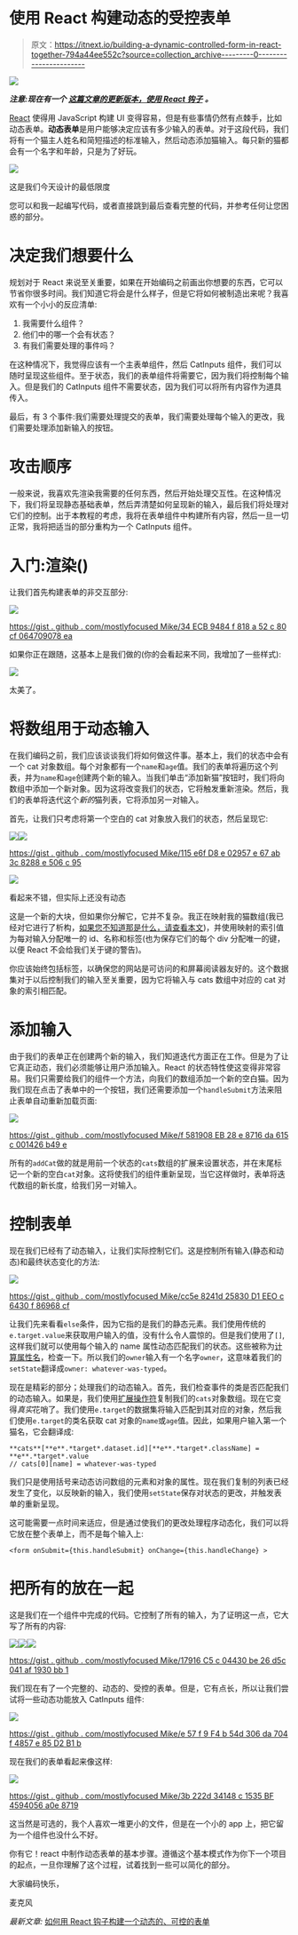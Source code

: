 # 使用 React 构建动态的受控表单

> 原文：<https://itnext.io/building-a-dynamic-controlled-form-in-react-together-794a44ee552c?source=collection_archive---------0----------------------->

![](img/e117e436e01bbe29f3c8e2b7d37ba4cb.png)

***注意:现在有一个*** [***这篇文章的更新版本，使用 React 钩子***](https://medium.com/@mikecronin92/how-to-build-a-dynamic-controlled-form-with-react-hooks-2019-b39840f75c4f) ***。***

[React](https://reactjs.org/) 使得用 JavaScript 构建 UI 变得容易，但是有些事情仍然有点棘手，比如动态表单。**动态表单**是用户能够决定应该有多少输入的表单。对于这段代码，我们将有一个猫主人姓名和简短描述的标准输入，然后动态添加猫输入。每只新的猫都会有一个名字和年龄，只是为了好玩。

![](img/2a2a6092da9d0a9618191b9a42b22d4e.png)

这是我们今天设计的最低限度

您可以和我一起编写代码，或者直接跳到最后查看完整的代码，并参考任何让您困惑的部分。

# 决定我们想要什么

规划对于 React 来说至关重要，如果在开始编码之前画出你想要的东西，它可以节省你很多时间。我们知道它将会是什么样子，但是它将如何被制造出来呢？我喜欢有一个小小的反应清单:

1.  我需要什么组件？
2.  他们中的哪一个会有状态？
3.  有我们需要处理的事件吗？

在这种情况下，我觉得应该有一个主表单组件，然后 CatInputs 组件，我们可以随时呈现这些组件。至于状态，我们的表单组件将需要它，因为我们将控制每个输入。但是我们的 CatInputs 组件不需要状态，因为我们可以将所有内容作为道具传入。

最后，有 3 个事件:我们需要处理提交的表单，我们需要处理每个输入的更改，我们需要处理添加新输入的按钮。

# 攻击顺序

一般来说，我喜欢先渲染我需要的任何东西，然后开始处理交互性。在这种情况下，我们将呈现静态基础表单，然后弄清楚如何呈现新的输入，最后我们将处理对它们的控制。出于本教程的考虑，我将在表单组件中构建所有内容，然后一旦一切正常，我将把适当的部分重构为一个 CatInputs 组件。

# 入门:渲染()

让我们首先构建表单的非交互部分:

![](img/e729a7fdabc17a6bdda57273ed3b0d45.png)

[https://gist . github . com/mostlyfocused Mike/34 ECB 9484 f 818 a 52 c 80 cf 064709078 ea](https://gist.github.com/MostlyFocusedMike/34ecb9484f818a52c80cf064709078ea)

如果你正在跟随，这基本上是我们做的(你的会看起来不同，我增加了一些样式):

![](img/1d3a62ad66b657ff86519ee2193b08e0.png)

太美了。

# 将数组用于动态输入

在我们编码之前，我们应该谈谈我们将如何做这件事。基本上，我们的状态中会有一个 cat 对象数组。每个对象都有一个`name`和`age`值。我们的表单将遍历这个列表，并为`name`和`age`创建两个新的输入。当我们单击“添加新猫”按钮时，我们将向数组中添加一个新对象。因为这将改变我们的状态，它将触发重新渲染。然后，我们的表单将迭代这个*新的*猫列表，它将添加另一对输入。

首先，让我们只考虑将第一个空白的 cat 对象放入我们的状态，然后呈现它:

![](img/4728fdba2e9b697ca35ac08cce3d421a.png)![](img/8da49b4b2799012d6d05421bb7697bcf.png)

[https://gist . github . com/mostlyfocused Mike/115 e6f D8 e 02957 e 67 ab 3c 8288 e 506 c 95](https://gist.github.com/MostlyFocusedMike/115e6fd8e02957e67ab3c8288e506c95)

![](img/37dbf79be662739cc0f5888540362aa9.png)

看起来不错，但实际上还没有动态

这是一个新的大块，但如果你分解它，它并不复杂。我正在映射我的猫数组(我已经对它进行了析构，[如果您不知道那是什么，请查看本文](/how-to-use-object-destructuring-in-modern-javascript-59758ebfb778))，并使用映射的索引值为每对输入分配唯一的 id、名称和标签(也为保存它们的每个 div 分配唯一的键，以便 React 不会给我们关于键的警告)。

你应该始终包括标签，以确保您的网站是可访问的和屏幕阅读器友好的。这个数据集对于以后控制我们的输入至关重要，因为它将输入与 cats 数组中对应的 cat 对象的索引相匹配。

# 添加输入

由于我们的表单正在创建两个新的输入，我们知道迭代方面正在工作。但是为了让它真正动态，我们必须能够让用户添加输入。React 的状态特性使这变得非常容易。我们只需要给我们的组件一个方法，向我们的数组添加一个新的空白猫。因为我们现在点击了表单中的一个按钮，我们还需要添加一个`handleSubmit`方法来阻止表单自动重新加载页面:

![](img/7fe059534c38eb2a4a1f514514e88f6f.png)

[https://gist . github . com/mostlyfocused Mike/f 581908 EB 28 e 8716 da 615 c 001426 b49 e](https://gist.github.com/MostlyFocusedMike/f581908eb28e8716da615c001426b49e)

所有的`addCat`做的就是用前一个状态的`cats`数组的扩展来设置状态，并在末尾标记一个新的空白`cat`对象。这将使我们的组件重新呈现，当它这样做时，表单将迭代数组的新长度，给我们另一对输入。

# 控制表单

现在我们已经有了动态输入，让我们实际控制它们。这是控制所有输入(静态和动态)和最终状态变化的方法:

![](img/40581bf2a664c2fa63070af48dea5dbf.png)

[https://gist . github . com/mostlyfocused Mike/cc5e 8241d 25830 D1 EEO c 6430 f 86968 cf](https://gist.github.com/MostlyFocusedMike/cc5e8241d25830d1ee0c6430f86968cf)

让我们先来看看`else`条件，因为它指的是我们的静态元素。我们使用传统的`e.target.value`来获取用户输入的值，没有什么令人震惊的。但是我们使用了`[]`,这样我们就可以使用每个输入的 name 属性动态匹配我们的状态。这些被称为[计算属性名](https://developer.mozilla.org/en-US/docs/Web/JavaScript/Reference/Operators/Object_initializer#Computed_property_names)，检查一下。所以我们的`owner`输入有一个名字`owner`，这意味着我们的`setState`翻译成`owner: whatever-was-typed`。

现在是精彩的部分；处理我们的动态输入。首先，我们检查事件的类是否匹配我们的动态输入。如果是，我们使用[扩展操作符](https://developer.mozilla.org/en-US/docs/Web/JavaScript/Reference/Operators/Spread_syntax)复制我们的`cats`对象数组。现在它变得*真实*花哨了。我们使用`e.target`的数据集将输入匹配到其对应的对象，然后我们使用`e.target`的类名获取 cat 对象的`name`或`age`值。因此，如果用户输入第一个猫名，它会翻译成:

```
**cats**[**e**.*target*.dataset.id][**e**.*target*.className] = **e**.*target*.value
// cats[0][name] = whatever-was-typed
```

我们只是使用括号来动态访问数组的元素和对象的属性。现在我们复制的列表已经发生了变化，以反映新的输入，我们使用`setState`保存对状态的更改，并触发表单的重新呈现。

这可能需要一点时间来适应，但是通过使我们的更改处理程序动态化，我们可以将它放在整个表单上，而不是每个输入上:

```
<form onSubmit={this.handleSubmit} onChange={this.handleChange} >
```

# 把所有的放在一起

这是我们在一个组件中完成的代码。它控制了所有的输入，为了证明这一点，它大写了所有的内容:

![](img/de475f369a03e0ed76a65c3e6b400d90.png)![](img/6510406a54a31ffd634810e7b904622f.png)![](img/119b45917de28a05a81ed8f6a4ae503e.png)

[https://gist . github . com/mostlyfocused Mike/17916 C5 c 04430 be 26 d5c 041 af 1930 bb 1](https://gist.github.com/MostlyFocusedMike/17916c5c04430be26d5c041af1930bb1)

我们现在有了一个完整的、动态的、受控的表单。但是，它有点长，所以让我们尝试将一些动态功能放入 CatInputs 组件:

![](img/0bb44759587397ab8c13b7db345b0bae.png)

[https://gist . github . com/mostlyfocused Mike/e 57 f 9 F4 b 54d 306 da 704 f 4857 e 85 D2 B1 b](https://gist.github.com/MostlyFocusedMike/e57f9f4b54d306da704f4857e85d2b1b)

现在我们的表单看起来像这样:

![](img/83744cc7d29d491e430dfa6128aca8e6.png)

[https://gist . github . com/mostlyfocused Mike/3b 222d 34148 c 1535 BF 4594056 a0e 8719](https://gist.github.com/MostlyFocusedMike/3b222d34148c1535bf4594056a0e8719)

这当然是可选的，我个人喜欢一堆更小的文件，但是在一个小的 app 上，把它留为一个组件也没什么不好。

你有它！react 中制作动态表单的基本步骤。遵循这个基本模式作为你下一个项目的起点，一旦你理解了这个过程，试着找到一些可以简化的部分。

大家编码快乐，

麦克风

*最新文章:* [如何用 React 钩子构建一个动态的、可控的表单](https://medium.com/@mikecronin92/how-to-build-a-dynamic-controlled-form-with-react-hooks-2019-b39840f75c4f)